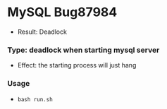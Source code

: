 # MySQL Bug87984
* Result: Deadlock
### Type: deadlock when starting mysql server
* Effect: the starting process will just hang
### Usage
* ```bash run.sh```
